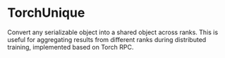 # TorchUnique
Convert any serializable object into a shared object across ranks. This is useful for aggregating results from different ranks during distributed training, implemented based on Torch RPC.

